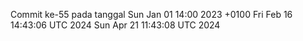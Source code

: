 Commit ke-55 pada tanggal Sun Jan 01 14:00 2023 +0100
Fri Feb 16 14:43:06 UTC 2024
Sun Apr 21 11:43:08 UTC 2024
